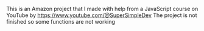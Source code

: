 This is an Amazon project that I made with help from a JavaScript course on YouTube by https://www.youtube.com/@SuperSimpleDev
The project is not finished so some functions are not working
